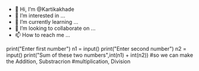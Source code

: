 - 👋 Hi, I’m @Kartikakhade
- 👀 I’m interested in ...
- 🌱 I’m currently learning ...
- 💞️ I’m looking to collaborate on ...
- 📫 How to reach me ...

<!---
Kartikakhade/Kartikakhade is a ✨ special ✨ repository because its `README.md` (this file) appears on your GitHub profile.
You can click the Preview link to take a look at your changes.
--->
print("Enter first number")
n1 = input()
print("Enter second number")
n2 = input()
print("Sum of these two numbers",int(n1) + int(n2))
#so we can make the Addition, Substracrion
#multiplication, Division
